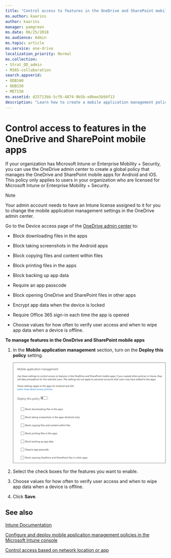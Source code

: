 ```yaml
---
title: "Control access to features in the OneDrive and SharePoint mobile apps"
ms.author: kaarins
author: kaarins
manager: pamgreen
ms.date: 06/25/2018
ms.audience: Admin
ms.topic: article
ms.service: one-drive
localization_priority: Normal
ms.collection: 
- Strat_OD_admin
- M365-collaboration
search.appverid:
- ODB160
- ODB150
- MET150
ms.assetid: d25713bb-5cf8-4874-9b5b-e8bee3b94f13
description: "Learn how to create a mobile application management policy for the OneDrive and SharePoint mobile apps in the OneDrive admin center. "
---
```


# Control access to features in the OneDrive and SharePoint mobile apps

If your organization has Microsoft Intune or Enterprise Mobility + Security, you can use the OneDrive admin center to create a global policy that manages the OneDrive and SharePoint mobile apps for Android and iOS. This policy only applies to users in your organization who are licensed for Microsoft Intune or Enterprise Mobility + Security.
  
> [!NOTE]
> Your admin account needs to have an Intune license assigned to it for you to change the mobile application management settings in the OneDrive admin center. 
  
Go to the Device access page of the [OneDrive admin center](https://admin.onedrive.com/?v=AccessPolicySettings) to: 
  
- Block downloading files in the apps
    
- Block taking screenshots in the Android apps
    
- Block copying files and content within files
    
- Block printing files in the apps
    
- Block backing up app data
    
- Require an app passcode
    
- Block opening OneDrive and SharePoint files in other apps
    
- Encrypt app data when the device is locked
    
- Require Office 365 sign-in each time the app is opened
    
- Choose values for how often to verify user access and when to wipe app data when a device is offline.
    
 **To manage features in the OneDrive and SharePoint mobile apps**
  
1. In the **Mobile application management** section, turn on the **Deploy this policy** setting. 
    
    ![Manage the OneDrive and SharePoint mobile apps in the OneDrive admin center](media/7a555916-f97a-45f7-874b-ebd08de7022d.png)
  
2. Select the check boxes for the features you want to enable.
    
3. Choose values for how often to verify user access and when to wipe app data when a device is offline.
    
4. Click **Save**.
    
## See also

[Intune Documentation](https://go.microsoft.com/fwlink/?linkid=2003459)
  
[Configure and deploy mobile application management policies in the Microsoft Intune console](https://go.microsoft.com/fwlink/?linkid=2003554)
  
[Control access based on network location or app](control-access-based-on-network-location-or-app.md)
  


